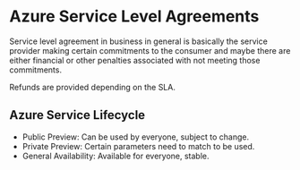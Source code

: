 # Azure Service Level Agreements

Service level agreement in business in general is basically the service provider making certain commitments to the consumer and maybe there are either financial or other penalties associated with not meeting those commitments.

Refunds are provided depending on the SLA.

## Azure Service Lifecycle

- Public Preview: Can be used by everyone, subject to change.
- Private Preview: Certain parameters need to match to be used.
- General Availability: Available for everyone, stable.
